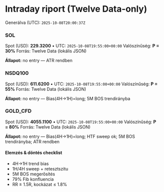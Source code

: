 # Intraday riport (Twelve Data-only)

Generálva (UTC): `2025-10-08T20:00:37Z`

### SOL

Spot (USD): **229.3200** • UTC: `2025-10-08T19:55:00+00:00`
Valószínűség: **P = 30%**
Forrás: Twelve Data (lokális JSON)

**Állapot:** no entry — ATR rendben

### NSDQ100

Spot (USD): **611.6200** • UTC: `2025-10-08T19:55:00+00:00`
Valószínűség: **P = 55%**
Forrás: Twelve Data (lokális JSON)

**Állapot:** no entry — Bias(4H→1H)=long; 5M BOS trendirányba

### GOLD_CFD

Spot (USD): **4055.1100** • UTC: `2025-10-08T19:55:00+00:00`
Valószínűség: **P = 80%**
Forrás: Twelve Data (lokális JSON)

**Állapot:** no entry — Bias(4H→1H)=long; HTF sweep ok; 5M BOS trendirányba; ATR rendben

#### Elemzés & döntés checklist
- 4H→1H trend bias
- 1H/4H sweep + retesztszitu
- 5M BOS megerősítés
- 79% Fib konfluencia
- RR ≥ 1.5R, kockázat ≤ 1.8%
